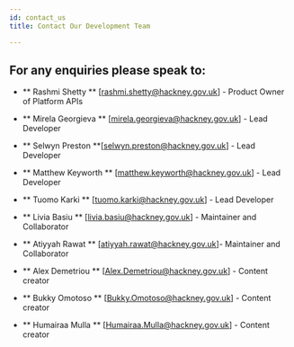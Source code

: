 ```yaml
---
id: contact_us
title: Contact Our Development Team

---
```


## For any enquiries please speak to:

- ** Rashmi Shetty ** [rashmi.shetty@hackney.gov.uk] - Product Owner of Platform APIs

- ** Mirela Georgieva ** [mirela.georgieva@hackney.gov.uk] - Lead Developer

- ** Selwyn Preston **[selwyn.preston@hackney.gov.uk] - Lead Developer

- ** Matthew Keyworth ** [matthew.keyworth@hackney.gov.uk] - Lead Developer

- ** Tuomo Karki ** [tuomo.karki@hackney.gov.uk] - Lead Developer

- ** Livia Basiu ** [livia.basiu@hackney.gov.uk] - Maintainer and Collaborator

- ** Atiyyah Rawat ** [atiyyah.rawat@hackney.gov.uk]- Maintainer and Collaborator

- ** Alex Demetriou ** [Alex.Demetriou@hackney.gov.uk] - Content creator

- ** Bukky Omotoso ** [Bukky.Omotoso@hackney.gov.uk] - Content creator

- ** Humairaa Mulla ** [Humairaa.Mulla@hackney.gov.uk] - Content creator
